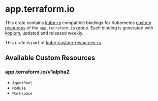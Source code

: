 <!--
SPDX-FileCopyrightText: The kube-custom-resources-rs Authors
SPDX-License-Identifier: 0BSD
 -->

# app.terraform.io

This crate contains [kube-rs](https://kube.rs/) compatible bindings for Kubernetes [custom resources](https://kubernetes.io/docs/tasks/extend-kubernetes/custom-resources/custom-resource-definitions/) of the `app.terraform.io` group. Each binding is generated with [kopium](https://github.com/kube-rs/kopium), updated and released weekly.

This crate is part of [kube-custom-resources-rs](https://github.com/metio/kube-custom-resources-rs).

## Available Custom Resources

### app.terraform.io/v1alpha2
- `AgentPool`
- `Module`
- `Workspace`
